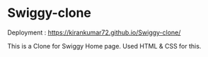 # Swiggy-clone

Deployment : https://kirankumar72.github.io/Swiggy-clone/

This is a Clone for Swiggy Home page. Used HTML & CSS for this.
